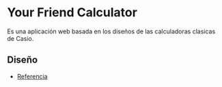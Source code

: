 # Your Friend Calculator
Es una aplicación web basada en los diseños de las calculadoras clasicas de Casio.

## Diseño
- [Referencia](https://www.istockphoto.com/es/foto/calculadora-de-oficina-gris-gm1347681494-425114696?phrase=calculator "Referencia")
